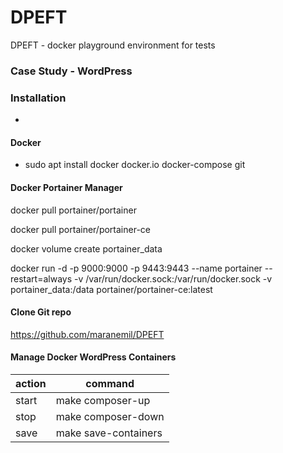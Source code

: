 # DPEFT
DPEFT - docker playground environment for tests

### Case Study - WordPress

### Installation 

+

#### Docker

+ sudo apt install docker docker.io docker-compose git

#### Docker Portainer Manager

docker pull portainer/portainer

docker pull portainer/portainer-ce

docker volume create portainer_data

docker run -d -p 9000:9000 -p 9443:9443 --name portainer --restart=always -v /var/run/docker.sock:/var/run/docker.sock -v portainer_data:/data  portainer/portainer-ce:latest

#### Clone Git repo

https://github.com/maranemil/DPEFT

#### Manage Docker WordPress Containers

|action|command|
|---|---|
|start|make composer-up|
|stop|make composer-down|
|save|make save-containers|
